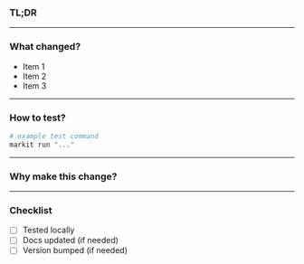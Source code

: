 ### TL;DR

<!-- One-line summary of what this PR does -->

---

### What changed?

<!-- List of key changes in this PR -->

- Item 1
- Item 2
- Item 3

---

### How to test?

<!-- Steps to test this change locally -->

```bash
# example test command
markit run "..."
```

---

### Why make this change?

<!-- Short explanation why this change is needed -->

---

### Checklist

- [ ] Tested locally
- [ ] Docs updated (if needed)
- [ ] Version bumped (if needed)
